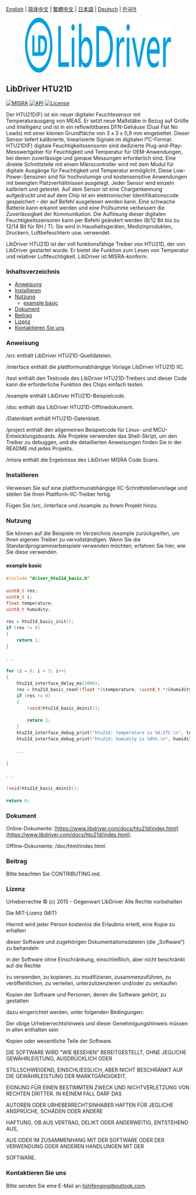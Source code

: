 [English](/README.md) | [ 简体中文](/README_zh-Hans.md) | [繁體中文](/README_zh-Hant.md) | [日本語](/README_ja.md) | [Deutsch](/README_de.md) | [한국어](/README_ko.md)

<div align=center>
<img src="/doc/image/logo.svg" width="400" height="150"/>
</div>

## LibDriver HTU21D
[![MISRA](https://img.shields.io/badge/misra-compliant-brightgreen.svg)](/misra/README.md) [![API](https://img.shields.io/badge/api-reference-blue.svg)](https://www.libdriver.com/docs/htu21d/index.html) [![License](https://img.shields.io/badge/license-MIT-brightgreen.svg)](/LICENSE) 

Der HTU21D(F) ist ein neuer digitaler Feuchtesensor mit Temperaturausgang von MEAS. Er setzt neue Maßstäbe in Bezug auf Größe und Intelligenz und ist in ein reflowlötbares DFN-Gehäuse (Dual Flat No Leads) mit einer kleinen Grundfläche von 3 x 3 x 0,9 mm eingebettet. Dieser Sensor liefert kalibrierte, linearisierte Signale im digitalen I²C-Format. HTU21D(F) digitale Feuchtigkeitssensoren sind dedizierte Plug-and-Play-Messwertgeber für Feuchtigkeit und Temperatur für OEM-Anwendungen, bei denen zuverlässige und genaue Messungen erforderlich sind. Eine direkte Schnittstelle mit einem Mikrocontroller wird mit dem Modul für digitale Ausgänge für Feuchtigkeit und Temperatur ermöglicht. Diese Low-Power-Sensoren sind für hochvolumige und kostensensitive Anwendungen mit beengten Platzverhältnissen ausgelegt. Jeder Sensor wird einzeln kalibriert und getestet. Auf dem Sensor ist eine Chargenkennung aufgedruckt und auf dem Chip ist ein elektronischer Identifikationscode gespeichert – der auf Befehl ausgelesen werden kann. Eine schwache Batterie kann erkannt werden und eine Prüfsumme verbessert die Zuverlässigkeit der Kommunikation. Die Auflösung dieser digitalen Feuchtigkeitssensoren kann per Befehl geändert werden (8/12 Bit bis zu 12/14 Bit für RH / T). Sie wird in Haushaltsgeräten, Medizinprodukten, Druckern, Luftbefeuchtern usw. verwendet.

LibDriver HTU21D ist der voll funktionsfähige Treiber von HTU21D, der von LibDriver gestartet wurde. Er bietet die Funktion zum Lesen von Temperatur und relativer Luftfeuchtigkeit. LibDriver ist MISRA-konform.

### Inhaltsverzeichnis

  - [Anweisung](#Anweisung)
  - [Installieren](#Installieren)
  - [Nutzung](#Nutzung)
    - [example basic](#example-basic)
  - [Dokument](#Dokument)
  - [Beitrag](#Beitrag)
  - [Lizenz](#Lizenz)
  - [Kontaktieren Sie uns](#Kontaktieren-Sie-uns)

### Anweisung

/src enthält LibDriver HTU21D-Quelldateien.

/interface enthält die plattformunabhängige Vorlage LibDriver HTU21D IIC.

/test enthält den Testcode des LibDriver HTU21D-Treibers und dieser Code kann die erforderliche Funktion des Chips einfach testen.

/example enthält LibDriver HTU21D-Beispielcode.

/doc enthält das LibDriver HTU21D-Offlinedokument.

/Datenblatt enthält HTU21D-Datenblatt.

/project enthält den allgemeinen Beispielcode für Linux- und MCU-Entwicklungsboards. Alle Projekte verwenden das Shell-Skript, um den Treiber zu debuggen, und die detaillierten Anweisungen finden Sie in der README.md jedes Projekts.

/misra enthält die Ergebnisse des LibDriver MISRA Code Scans.

### Installieren

Verweisen Sie auf eine plattformunabhängige IIC-Schnittstellenvorlage und stellen Sie Ihren Plattform-IIC-Treiber fertig.

Fügen Sie /src, /interface und /example zu Ihrem Projekt hinzu.

### Nutzung

Sie können auf die Beispiele im Verzeichnis /example zurückgreifen, um Ihren eigenen Treiber zu vervollständigen. Wenn Sie die Standardprogrammierbeispiele verwenden möchten, erfahren Sie hier, wie Sie diese verwenden.

#### example basic

```C
#include "driver_htu21d_basic.h"

uint8_t res;
uint8_t i;
float temperature;
uint8_t humidity;

res = htu21d_basic_init();
if (res != 0)
{
    return 1;
}

...

for (i = 0; i < 3; i++)
{
    htu21d_interface_delay_ms(2000);
    res = htu21d_basic_read((float *)&temperature, (uint8_t *)&humidity);
    if (res != 0)
    {
        (void)htu21d_basic_deinit();

        return 1;
    }
    htu21d_interface_debug_print("htu21d: temperature is %0.2fC.\n", temperature);
    htu21d_interface_debug_print("htu21d: humidity is %d%%.\n", humidity); 
    
    ...
        
}

...

(void)htu21d_basic_deinit();

return 0;
```

### Dokument

Online-Dokumente: [https://www.libdriver.com/docs/htu21d/index.html](https://www.libdriver.com/docs/htu21d/index.html).

Offline-Dokumente: /doc/html/index.html.

### Beitrag

Bitte beachten Sie CONTRIBUTING.md.

### Lizenz

Urheberrechte © (c) 2015 - Gegenwart LibDriver Alle Rechte vorbehalten



Die MIT-Lizenz (MIT)



Hiermit wird jeder Person kostenlos die Erlaubnis erteilt, eine Kopie zu erhalten

dieser Software und zugehörigen Dokumentationsdateien (die „Software“) zu behandeln

in der Software ohne Einschränkung, einschließlich, aber nicht beschränkt auf die Rechte

zu verwenden, zu kopieren, zu modifizieren, zusammenzuführen, zu veröffentlichen, zu verteilen, unterzulizenzieren und/oder zu verkaufen

Kopien der Software und Personen, denen die Software gehört, zu gestatten

dazu eingerichtet werden, unter folgenden Bedingungen:



Der obige Urheberrechtshinweis und dieser Genehmigungshinweis müssen in allen enthalten sein

Kopien oder wesentliche Teile der Software.



DIE SOFTWARE WIRD "WIE BESEHEN" BEREITGESTELLT, OHNE JEGLICHE GEWÄHRLEISTUNG, AUSDRÜCKLICH ODER

STILLSCHWEIGEND, EINSCHLIESSLICH, ABER NICHT BESCHRÄNKT AUF DIE GEWÄHRLEISTUNG DER MARKTGÄNGIGKEIT,

EIGNUNG FÜR EINEN BESTIMMTEN ZWECK UND NICHTVERLETZUNG VON RECHTEN DRITTER. IN KEINEM FALL DARF DAS

AUTOREN ODER URHEBERRECHTSINHABER HAFTEN FÜR JEGLICHE ANSPRÜCHE, SCHÄDEN ODER ANDERE

HAFTUNG, OB AUS VERTRAG, DELIKT ODER ANDERWEITIG, ENTSTEHEND AUS,

AUS ODER IM ZUSAMMENHANG MIT DER SOFTWARE ODER DER VERWENDUNG ODER ANDEREN HANDLUNGEN MIT DER

SOFTWARE.

### Kontaktieren Sie uns

Bitte senden Sie eine E-Mail an lishifenging@outlook.com.